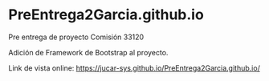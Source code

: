 # PreEntrega2Garcia.github.io
Pre entrega de proyecto Comisión 33120

Adición de Framework de Bootstrap al proyecto.

Link de vista online: https://jucar-sys.github.io/PreEntrega2Garcia.github.io/
